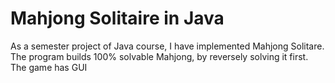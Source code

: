 # Mahjong Solitaire in Java
As a semester project of Java course, I have implemented Mahjong Solitare. The program builds 100% solvable Mahjong, by reversely solving it first. The game has GUI
